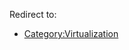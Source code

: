 Redirect to:

*   [Category:Virtualization](/index.php/Category:Virtualization "Category:Virtualization")